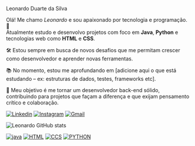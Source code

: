   Leonardo Duarte da Silva

Olá! Me chamo *Leonardo* e sou apaixonado por tecnologia e programação. 🚀  
Atualmente estudo e desenvolvo projetos com foco em **Java**, **Python** e tecnologias web como **HTML** e **CSS**.  

🛠️ Estou sempre em busca de novos desafios que me permitam crescer como desenvolvedor e aprender novas ferramentas.

📚 No momento, estou me aprofundando em [adicione aqui o que está estudando – ex: estruturas de dados, testes, frameworks etc].

🎯 Meu objetivo é me tornar um desenvolvedor back-end sólido, contribuindo para projetos que façam a diferença e que exijam pensamento crítico e colaboração.


  
 [![Linkedin](https://img.shields.io/badge/LinkedIn-0077B5?style=for-the-badge&logo=linkedin&logoColor=white)](https://www.linkedin.com/in/leonardo-duarte-da-silva-183465214/)
[![Instagram](https://img.shields.io/badge/Instagram-345?style=for-the-badge&logo=instagram&logoColor=white)](https://www.instagram.com/leo_duarte_5/)
[![Gmail](https://img.shields.io/badge/Gmail-110?style=for-the-badge&logo=gmail&logoColor=white)](mailto:silvaleonardoduarte2222@gmail.com)

![Leonardo GitHub stats](https://github-readme-stats.vercel.app/api?username=leoo9433335&show_icons=true&theme=radical)

[![java](https://img.shields.io/badge/Java-ED8B00?style=for-the-badge&logo=openjdk&logoColor=white)](https://www.java.com/pt-BR/)
[![HTML](https://img.shields.io/badge/HTML5-E34F26?style=for-the-badge&logo=html5&logoColor=white)](https://www.w3.org/html/#:~:text=https://html.spec.whatwg.org/multipage/%20is%20the%20single%20version%20of%20HTML%20being%20actively%20developed)
[![CCS](https://img.shields.io/badge/CSS3-1572B6?style=for-the-badge&logo=css3&logoColor=white)](https://www.w3.org/Style/CSS/Overview.en.html)
[![PYTHON](https://img.shields.io/badge/Python-14354C?style=for-the-badge&logo=python&logoColor=white)](https://www.python.org/)
